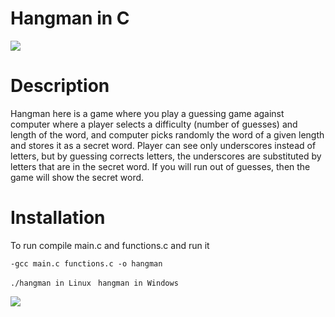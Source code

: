 # Hangman in C


![](https://user-images.githubusercontent.com/62448134/181916296-0bda8d9b-6e35-43ca-96b3-9a15464e84c5.png)


# Description

Hangman here is a game where you play a guessing game against computer where a player selects a difficulty (number of guesses) and length of the word, and computer picks randomly the word of a given length and stores it as a secret word. Player can see only underscores instead of letters, but by guessing corrects letters, the underscores are substituted by letters that are in the secret word. If you will run out of guesses, then the game will show the secret word.

# Installation

To run compile main.c and functions.c and run it
```
-gcc main.c functions.c -o hangman
```
`./hangman in Linux `
`hangman in Windows `


![](https://user-images.githubusercontent.com/62448134/181915891-69790b41-baaa-4481-92bd-c1a532316c7a.png)
